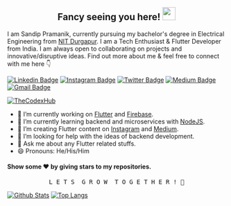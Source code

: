 <h2 align="center">Fancy seeing you here! 
<a href="https://github.com/thecodexhub">
<img src="https://raw.githubusercontent.com/aemmadi/aemmadi/master/wave.gif" width="30px">
</a>
</h2>

I am Sandip Pramanik, currently pursuing my bachelor's degree in Electrical Engineering from [NIT Durgapur](https://nitdgp.ac.in/). I am a Tech Enthusiast & Flutter Developer from India. I am always open to collaborating on projects and innovative/disruptive ideas. Find out more about me & feel free to connect with me here 👇

[![Linkedin Badge](https://img.shields.io/badge/-Sandip%20Pramanik-0077b5?style=flat-square&logo=Linkedin&logoColor=white&link=https://www.linkedin.com/in/sandip-pramanik-56a4a51b2/)](https://www.linkedin.com/in/sandip-pramanik-56a4a51b2/)
[![Instagram Badge](https://img.shields.io/badge/-thecodexhub-833ab4?style=flat-square&logo=instagram&logoColor=white&link=https://instagram.com/thecodexhub/)](https://instagram.com/thecodexhub/)
[![Twitter Badge](https://img.shields.io/badge/-thecodexhub-1da1f2?style=flat-square&logo=twitter&logoColor=white&link=https://twitter.com/thecodexhub/)](https://twitter.com/thecodexhub/)
[![Medium Badge](https://img.shields.io/badge/-thecodexhubofficial-black?style=flat-square&logo=medium&logoColor=white&link=https://twitter.com/thecodexhub/)](https://medium.com/@thecodexhubofficial/)
[![Gmail Badge](https://img.shields.io/badge/-thecodexhubofficial@gmail.com-c14438?style=flat-square&logo=Gmail&logoColor=white&link=mailto:sandipramanik07@gmail.com)](mailto:thecodexhubofficial@gmail.com)

<p align ="left"> <a href="https://github.com/thecodexhub">
 <img src="https://komarev.com/ghpvc/?username=thecodexhub&label=Views&color=blue&style=plastic" alt="TheCodexHub"/>
</a> </p>


- 🔭 I’m currently working on [Flutter](https://flutter.dev/) and [Firebase](https://firebase.google.com/).
- 🌱 I’m currently learning backend and microservices with [NodeJS](https://nodejs.org/en/).
- 👯 I’m creating Flutter content on [Instagram](https://www.instagram.com/thecodexhub/) and [Medium](https://medium.com/@thecodexhubofficial/).
- 🤔 I’m looking for help with the ideas of backend development.
- 💬 Ask me about any Flutter related stuffs.
- 😄 Pronouns: He/His/Him


#### Show some ❤️ by giving stars to my repositories.

<pre align="center">L E T S  G R O W  T O G E T H E R ! 💪</pre>

[![Github Stats](https://github-readme-stats.vercel.app/api?username=thecodexhub&count_private=true&show_icons=true&theme=dracula)](https://github.com/thecodexhub)
[![Top Langs](https://github-readme-stats.vercel.app/api/top-langs/?username=thecodexhub&langs_count=6&theme=dracula&layout=compact)](https://github.com/thecodexhub)
